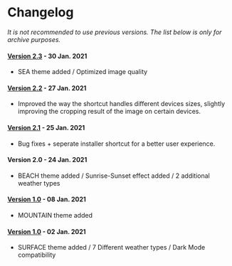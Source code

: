 # Changelog

*It is not recommended to use previous versions. The list below is only for archive purposes.*

#### [Version 2.3](https://www.icloud.com/shortcuts/b88587a4189941b0b10311d2c4058c73) - 30 Jan. 2021
- SEA theme added / Optimized image quality

#### [Version 2.2](https://www.icloud.com/shortcuts/5185b376548b46f2adfc509898165a9f) - 27 Jan. 2021
- Improved the way the shortcut handles different devices sizes, slightly improving the cropping result of the image on certain devices.

#### [Version 2.1](https://www.icloud.com/shortcuts/b7258af8b19a437583b21cd536754eab) - 25 Jan. 2021
- Bug fixes + seperate installer shortcut for a better user experience.

#### Version 2.0 - 24 Jan. 2021
- BEACH theme added / Sunrise-Sunset effect added / 2 additional weather types

#### [Version 1.0](https://www.icloud.com/shortcuts/9d38882702c742fb94e0a65fe48af954) - 08 Jan. 2021  
- MOUNTAIN theme added

#### [Version 1.0](https://www.icloud.com/shortcuts/9d38882702c742fb94e0a65fe48af954) - 02 Jan. 2021
- SURFACE theme added / 7 Different weather types / Dark Mode compatibility
